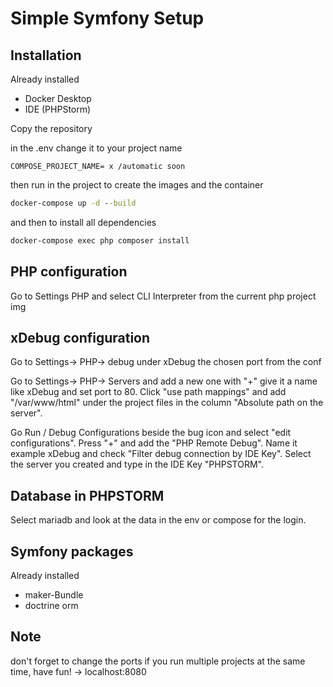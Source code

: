 # Simple Symfony Setup

## Installation
Already installed
- Docker Desktop
- IDE (PHPStorm)

Copy the repository

in the .env change it to your project name
```env
COMPOSE_PROJECT_NAME= x /automatic soon
```
then run in the project to create the images and the container
```cmd
docker-compose up -d --build
```
and then to install all dependencies
```cmd
docker-compose exec php composer install
```


## PHP configuration
Go to Settings PHP and select CLI Interpreter from the current php project img

## xDebug configuration
Go to Settings-> PHP-> debug under xDebug the chosen port from the conf 

Go to Settings-> PHP-> Servers and add a new one with "+" give it a name like xDebug
and set port to 80. Click "use path mappings" and add "/var/www/html" under
the project files in the column "Absolute path on the server".

Go Run / Debug Configurations beside the bug icon and select "edit
configurations". Press "+" and add the "PHP Remote Debug". Name it 
example xDebug and check "Filter debug connection by IDE Key". Select
the server you created and type in the IDE Key "PHPSTORM".

## Database in PHPSTORM
Select mariadb and look at the data in the env or compose for the login.

## Symfony packages
Already installed
- maker-Bundle
- doctrine orm

## Note
don't forget to change the ports if you run multiple projects at the same
time, have fun! -> localhost:8080